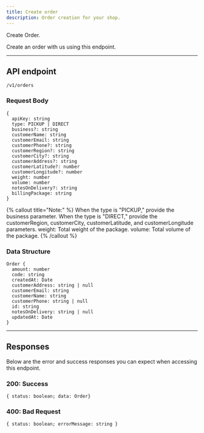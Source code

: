 ```yaml
---
title: Create order
description: Order creation for your shop.
---
```


Create Order.

Create an order with us using this endpoint.

---

## API endpoint

```shell
/v1/orders
```

### Request Body

```shell
{
  apiKey: string
  type: PICKUP | DIRECT
  business?: string
  customerName: string
  customerEmail: string
  customerPhone?: string
  customerRegion?: string
  customerCity?: string
  customerAddress?: string
  customerLatitude?: number
  customerLongitude?: number
  weight: number
  volume: number
  notesOnDelivery?: string
  billingPackage: string
}
```

{% callout title="Note:" %}
When the type is "PICKUP," provide the business parameter.
When the type is "DIRECT," provide the customerRegion, customerCity, customerLatitude, and customerLongitude parameters.
weight: Total weight of the package.
volume: Total volume of the package.
{% /callout %}

### Data Structure

```shell
Order {
  amount: number
  code: string
  createdAt: Date
  customerAddress: string | null
  customerEmail: string
  customerName: string
  customerPhone: string | null
  id: string
  notesOnDelivery: string | null
  updatedAt: Date
}
```

---

## Responses

Below are the error and success responses you can expect when accessing this endpoint.

### 200: Success

```shell
{ status: boolean; data: Order}
```

### 400: Bad Request

```shell
{ status: boolean; errorMessage: string }
```
